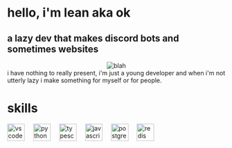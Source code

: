# hello, i'm lean aka ok
## a lazy dev that makes discord bots and sometimes websites
<div align="center">
  <img src="https://count.getloli.com/@:iarguealot1?name=%3Aiarguealot&theme=asoul&padding=6&offset=0&align=center&scale=1&pixelated=1&darkmode=auto" alt="blah" />
</div>
i have nothing to really present, i'm just a young developer and when i'm not utterly lazy i make something for myself or for people.

# skills
<div align="left">
  <img src="https://cdn.jsdelivr.net/gh/devicons/devicon/icons/vscode/vscode-original.svg" height="40" alt="vscode logo"  />
  <img width="12" />
  <img src="https://cdn.jsdelivr.net/gh/devicons/devicon/icons/python/python-original.svg" height="40" alt="python logo"  />
  <img width="12" />
  <img src="https://cdn.jsdelivr.net/gh/devicons/devicon/icons/typescript/typescript-original.svg" height="40" alt="typescript logo"  />
  <img width="12" />
  <img src="https://cdn.jsdelivr.net/gh/devicons/devicon/icons/javascript/javascript-original.svg" height="40" alt="javascript logo"  />
  <img width="12" />
  <img src="https://cdn.jsdelivr.net/gh/devicons/devicon/icons/postgresql/postgresql-original.svg" height="40" alt="postgresql logo"  />
  <img width="12" />
  <img src="https://cdn.jsdelivr.net/gh/devicons/devicon/icons/redis/redis-original.svg" height="40" alt="redis logo"  />
</div>
